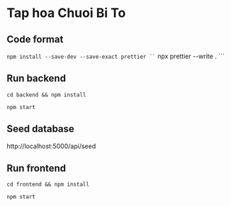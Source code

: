 # Tap hoa Chuoi Bi To

## Code format
``` npm install --save-dev --save-exact prettier ``
``` npx prettier --write . ```

## Run backend
``` cd backend && npm install ```

``` npm start ```

## Seed database
http://localhost:5000/api/seed
## Run frontend
``` cd frontend && npm install ```

``` npm start ```
